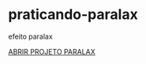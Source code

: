 # praticando-paralax
 efeito paralax


 <a href="https://caiqueoliveira07.github.io/praticando-paralax/" target="_blank" >ABRIR PROJETO PARALAX </a>

